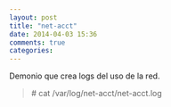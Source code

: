 ```yaml
---
layout: post
title: "net-acct"
date: 2014-04-03 15:36
comments: true
categories: 
---
```

Demonio que crea logs del uso de la red. 

>\# cat /var/log/net-acct/net-acct.log

